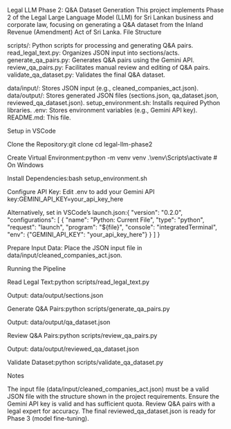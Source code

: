 Legal LLM Phase 2: Q&A Dataset Generation
This project implements Phase 2 of the Legal Large Language Model (LLM) for Sri Lankan business and corporate law, focusing on generating a Q&A dataset from the Inland Revenue (Amendment) Act of Sri Lanka.
File Structure

scripts/: Python scripts for processing and generating Q&A pairs.
read_legal_text.py: Organizes JSON input into sections/acts.
generate_qa_pairs.py: Generates Q&A pairs using the Gemini API.
review_qa_pairs.py: Facilitates manual review and editing of Q&A pairs.
validate_qa_dataset.py: Validates the final Q&A dataset.


data/input/: Stores JSON input (e.g., cleaned_companies_act.json).
data/output/: Stores generated JSON files (sections.json, qa_dataset.json, reviewed_qa_dataset.json).
setup_environment.sh: Installs required Python libraries.
.env: Stores environment variables (e.g., Gemini API key).
README.md: This file.

Setup in VSCode

Clone the Repository:git clone <repository-url>
cd legal-llm-phase2


Create Virtual Environment:python -m venv venv
.\venv\Scripts\activate  # On Windows


Install Dependencies:bash setup_environment.sh


Configure API Key:
Edit .env to add your Gemini API key:GEMINI_API_KEY=your_api_key_here


Alternatively, set in VSCode’s launch.json:{
    "version": "0.2.0",
    "configurations": [
        {
            "name": "Python: Current File",
            "type": "python",
            "request": "launch",
            "program": "${file}",
            "console": "integratedTerminal",
            "env": {"GEMINI_API_KEY": "your_api_key_here"}
        }
    ]
}




Prepare Input Data:
Place the JSON input file in data/input/cleaned_companies_act.json.



Running the Pipeline

Read Legal Text:python scripts/read_legal_text.py


Output: data/output/sections.json


Generate Q&A Pairs:python scripts/generate_qa_pairs.py


Output: data/output/qa_dataset.json


Review Q&A Pairs:python scripts/review_qa_pairs.py


Output: data/output/reviewed_qa_dataset.json


Validate Dataset:python scripts/validate_qa_dataset.py



Notes

The input file (data/input/cleaned_companies_act.json) must be a valid JSON file with the structure shown in the project requirements.
Ensure the Gemini API key is valid and has sufficient quota.
Review Q&A pairs with a legal expert for accuracy.
The final reviewed_qa_dataset.json is ready for Phase 3 (model fine-tuning).
